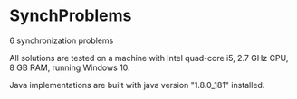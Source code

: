 # SynchProblems
6 synchronization problems

All solutions are tested on a machine with Intel quad-core i5, 2.7 GHz CPU, 8 GB RAM,
running Windows 10.

Java implementations are built with java version "1.8.0_181" installed.
